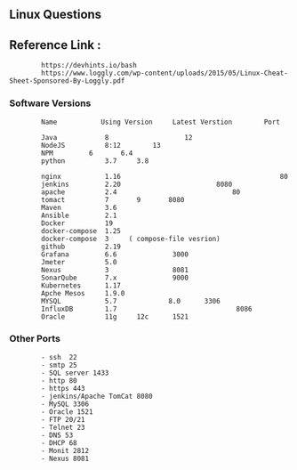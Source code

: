 ## Linux Questions

## Reference Link :

            https://devhints.io/bash
            https://www.loggly.com/wp-content/uploads/2015/05/Linux-Cheat-Sheet-Sponsored-By-Loggly.pdf
            
### Software Versions



            Name           Using Version     Latest Verstion        Port

            Java            8                   12
            NodeJS          8:12		13
            NPM 	    6		6.4
            python          3.7		3.8

            nginx           1.16                                        80
            jenkins         2.20			            8080
            apache          2.4		                        80
            tomact          7		9		8080
            Maven           3.6
            Ansible  	    2.1
            Docker          19
            docker-compose  1.25 
            docker-compose  3     ( compose-file vesrion)
            github          2.19
            Grafana         6.6				 3000
            Jmeter          5.0
            Nexus           3				 8081
            SonarQube       7.x				 9000
            Kubernetes      1.17
            Apche Mesos     1.9.0
            MYSQL           5.7	            8.0		 3306
            InfluxDB	    1.7		                         8086
            Oracle          11g		12c		 1521



   
 ### Other Ports


            - ssh  22
            - smtp 25
            - SQL server 1433
            - http 80
            - https 443
            - jenkins/Apache TomCat 8080
            - MySQL 3306
            - Oracle 1521
            - FTP 20/21
            - Telnet 23
            - DNS 53
            - DHCP 68
            - Monit 2812
            - Nexus 8081
   


  
